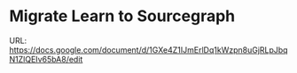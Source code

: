 # Migrate Learn to Sourcegraph

URL: https://docs.google.com/document/d/1GXe4Z1IJmErlDq1kWzpn8uGjRLpJbqN1ZlQEIv65bA8/edit
